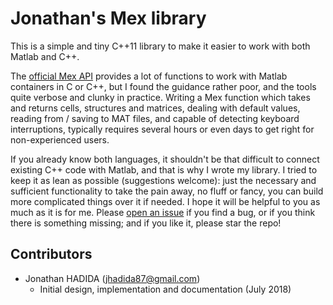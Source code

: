 
# Jonathan's Mex library

This is a simple and tiny C++11 library to make it easier to work with both Matlab and C++.

The [official Mex API](?) provides a lot of functions to work with Matlab containers in C or C++, but I found the guidance rather poor, and the tools quite verbose and clunky in practice. Writing a Mex function which takes and returns cells, structures and matrices, dealing with default values, reading from / saving to MAT files, and capable of detecting keyboard interruptions, typically requires several hours or even days to get right for non-experienced users. 

If you already know both languages, it shouldn't be that difficult to connect existing C++ code with Matlab, and that is why I wrote my library. I tried to keep it as lean as possible (suggestions welcome): just the necessary and sufficient functionality to take the pain away, no fluff or fancy, you can build more complicated things over it if needed. I hope it will be helpful to you as much as it is for me. Please [open an issue](?) if you find a bug, or if you think there is something missing; and if you like it, please star the repo!

## Contributors

- Jonathan HADIDA ([jhadida87@gmail.com](mailto:jhadida87@gmail.com))
  - Initial design, implementation and documentation (July 2018)
